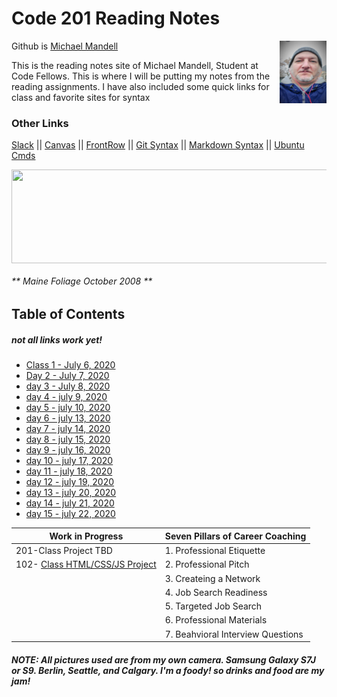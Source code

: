 # Code 201 Reading Notes

 Github is [Michael Mandell](https://github.com/DaddyBearSEA)  <img src="images/Headshot.jpg" height="100px" width="75px" align="right">

This is the reading notes site of Michael Mandell, Student at Code Fellows. This is where I will be putting my notes from the reading assignments.  I have also included some quick links for class and favorite sites for syntax

### Other Links
[Slack](https://app.slack.com/client/T039KG69K/D01419MJVAB/thread/C039KG6A1-1591124619.046600) ||  [Canvas](https://canvas.instructure.com/) ||
[FrontRow](https://frontrowviews.com/Home/Event/ProviderDetails/5a83c3f209310b1d68d45c46) || 
[Git Syntax](git.md) || [Markdown Syntax](https://www.markdownguide.org/cheat-sheet/) || [Ubuntu Cmds](https://medium.com/@vanshvarshney_/20-basic-ubuntu-commands-and-terminal-shortcuts-every-beginner-must-know-92c131fb4c2c)

<img src="../images/mainefoliage.jpg"  align="center" height="150px" width="750
50px">


###### ** Maine Foliage October 2008 **

## Table of Contents  
  
##### not all links work yet!

- [Class 1 - July 6, 2020](class-01.md) 
- [Day 2 - July 7, 2020](7jul2020.md)
- [day 3 - July 8, 2020](8jul2020.md)
- [day 4 - july 9, 2020](9july2020.md)
- [day 5 - july 10, 2020](10jul2020.md)
- [day 6 - july 13, 2020](13jul2020.md)
- [day 7 - july 14, 2020](14jul2020.md)
- [day 8 - july 15, 2020](15jul2020.md)
- [day 9 - july 16, 2020](16jul2020.md)
- [day 10 - july 17, 2020](17jul2020.md)
- [day 11 - july 18, 2020](28jul2020.md)
- [day 12 - july 19, 2020](19jul2020.md)
- [day 13 - july 20, 2020](20jul2020.md)
- [day 14 - july 21, 2020](21jul2020.md)
- [day 15 - july 22, 2020](22jul2020.md)







| Work in Progress 	|  Seven Pillars of Career Coaching	| 
|-	|-	|
| 201-Class Project TBD	|  1. Professional Etiquette	|  
| 102- [Class HTML/CSS/JS Project](https://daddybearsea.github.io/class-project/)  	| 2. Professional Pitch 	| 
|  	| 3. Createing a Network	|
|  	| 4. Job Search Readiness 	|
|  	| 5. Targeted Job Search	|
|  	| 6. Professional Materials 	|
|  	| 7. Beahvioral Interview Questions	|



###### ***NOTE: All pictures used are from my own camera. Samsung Galaxy S7J or S9. Berlin, Seattle, and Calgary. I'm a foody! so drinks and food are my jam!***